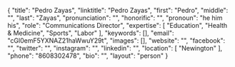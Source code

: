 {
  "title": "Pedro Zayas",
  "linktitle": "Pedro Zayas",
  "first": "Pedro",
  "middle": "",
  "last": "Zayas",
  "pronunciation": "",
  "honorific": "",
  "pronoun": "he him his",
  "role": "Communications Director",
  "expertise": [
    "Education",
    "Health & Medicine",
    "Sports",
    "Labor"
  ],
  "keywords": [],
  "email": "cGl0emF5YXNAZ21haWwuY29t",
  "images": [],
  "website": "",
  "facebook": "",
  "twitter": "",
  "instagram": "",
  "linkedin": "",
  "location": [
    "Newington"
  ],
  "phone": "8608302478",
  "bio": "",
  "layout": "person"
}

